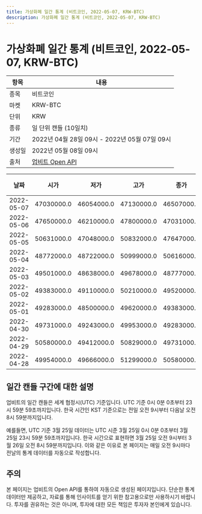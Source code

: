```yaml
---
title: 가상화폐 일간 통계 (비트코인, 2022-05-07, KRW-BTC)
description: 가상화폐 일간 통계 (비트코인, 2022-05-07, KRW-BTC)
---
```



가상화폐 일간 통계 (비트코인, 2022-05-07, KRW-BTC)
===

|항목|내용|
|--|--|
|종목|비트코인|
|마켓|KRW-BTC|
|단위|KRW|
|종류|일 단위 캔들 (10일치)|
|기간|2022년 04월 28일 09시 - 2022년 05월 07일 09시|
|생성일|2022년 05월 08일 09시|
|출처|[업비트 Open API](https://docs.upbit.com)|


|날짜|시가|저가|고가|종가|비고|
|--|--|--|--|--|--|
|2022-05-07|47030000.0|46054000.0|47130000.0|46507000.0|    |
|2022-05-06|47650000.0|46210000.0|47800000.0|47031000.0|    |
|2022-05-05|50631000.0|47048000.0|50832000.0|47647000.0|    |
|2022-05-04|48772000.0|48722000.0|50999000.0|50616000.0|    |
|2022-05-03|49501000.0|48638000.0|49678000.0|48777000.0|    |
|2022-05-02|49383000.0|49110000.0|50210000.0|49520000.0|    |
|2022-05-01|49283000.0|48500000.0|49620000.0|49383000.0|    |
|2022-04-30|49731000.0|49243000.0|49953000.0|49283000.0|    |
|2022-04-29|50580000.0|49412000.0|50829000.0|49731000.0|    |
|2022-04-28|49954000.0|49666000.0|51299000.0|50580000.0|    |


일간 캔들 구간에 대한 설명
---


업비트의 일간 캔들은 세계 협정시(UTC) 기준입니다. 
UTC 기준 0시 0분 0초부터 23시 59분 59초까지입니다. 
한국 시간인 KST 기준으로는 전일 오전 9시부터 다음날 오전 8시 59분까지입니다. 


예를들면, UTC 기준 3월 25일 데이터는 UTC 시준 3월 25일 0시 0분 0초부터 3월 25일 23시 59분 59초까지입니다. 
한국 시간으로 표현하면 3월 25일 오전 9시부터 3월 26일 오전 8시 59분까지입니다. 
이와 같은 이유로 본 페이지는 매일 오전 9시마다 전날의 통계 데이터를 자동으로 작성합니다. 


주의
---


본 페이지는 업비트의 Open API를 통하여 자동으로 생성된 페이지입니다. 
단순한 통계 데이터만 제공하고, 자료를 통해 인사이트를 얻기 위한 참고용으로만 사용하시기 바랍니다. 
투자를 권유하는 것은 아니며, 투자에 대한 모든 책임은 투자자 본인에게 있습니다. 
